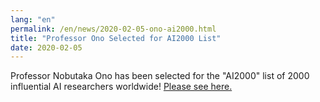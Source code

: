 ```yaml
---
lang: "en"
permalink: /en/news/2020-02-05-ono-ai2000.html
title: "Professor Ono Selected for AI2000 List"
date: 2020-02-05
---
```

Professor Nobutaka Ono has been selected for the "AI2000" list of 2000 influential AI researchers worldwide!
<a href="https://www.tmu.ac.jp/news/topics/22737.html">Please see here.</a>
